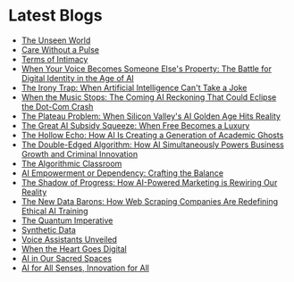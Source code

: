 <!--
**rawveg/rawveg** is a ✨ _special_ ✨ repository because its `README.md` (this file) appears on your GitHub profile.

Here are some ideas to get you started:

- 🔭 I’m currently working on ...
- 🌱 I’m currently learning ...
- 👯 I’m looking to collaborate on ...
- 🤔 I’m looking for help with ...
- 💬 Ask me about ...
- 📫 How to reach me: ...
- 😄 Pronouns: ...
- ⚡ Fun fact: ...
-->

# Latest Blogs
<!-- BLOG-POST-LIST:START -->
- [The Unseen World](https://dev.to/rawveg/the-unseen-world-4gj6)
- [Care Without a Pulse](https://dev.to/rawveg/care-without-a-pulse-4nid)
- [Terms of Intimacy](https://dev.to/rawveg/terms-of-intimacy-3ang)
- [When Your Voice Becomes Someone Else&#39;s Property: The Battle for Digital Identity in the Age of AI](https://smarterarticles.co.uk/when-your-voice-becomes-someone-elses-property-the-battle-for-digital?pk_campaign=rss-feed)
- [The Irony Trap: When Artificial Intelligence Can&#39;t Take a Joke](https://smarterarticles.co.uk/the-irony-trap-when-artificial-intelligence-cant-take-a-joke?pk_campaign=rss-feed)
- [When the Music Stops: The Coming AI Reckoning That Could Eclipse the Dot-Com Crash](https://smarterarticles.co.uk/when-the-music-stops-the-coming-ai-reckoning-that-could-eclipse-the-dot-com?pk_campaign=rss-feed)
- [The Plateau Problem: When Silicon Valley&#39;s AI Golden Age Hits Reality](https://smarterarticles.co.uk/the-plateau-problem-when-silicon-valleys-ai-golden-age-hits-reality?pk_campaign=rss-feed)
- [The Great AI Subsidy Squeeze: When Free Becomes a Luxury](https://smarterarticles.co.uk/the-great-ai-subsidy-squeeze-when-free-becomes-a-luxury?pk_campaign=rss-feed)
- [The Hollow Echo: How AI Is Creating a Generation of Academic Ghosts](https://smarterarticles.co.uk/the-hollow-echo-how-ai-is-creating-a-generation-of-academic-ghosts?pk_campaign=rss-feed)
- [The Double-Edged Algorithm: How AI Simultaneously Powers Business Growth and Criminal Innovation](https://smarterarticles.co.uk/the-double-edged-algorithm-how-ai-simultaneously-powers-business-growth-and?pk_campaign=rss-feed)
- [The Algorithmic Classroom](https://dev.to/rawveg/the-algorithmic-classroom-nfh)
- [AI Empowerment or Dependency: Crafting the Balance](https://smarterarticles.co.uk/ai-empowerment-or-dependency-crafting-the-balance?pk_campaign=rss-feed)
- [The Shadow of Progress: How AI-Powered Marketing is Rewiring Our Reality](https://smarterarticles.co.uk/the-shadow-of-progress-how-ai-powered-marketing-is-rewiring-our-reality?pk_campaign=rss-feed)
- [The New Data Barons: How Web Scraping Companies Are Redefining Ethical AI Training](https://smarterarticles.co.uk/the-new-data-barons-how-web-scraping-companies-are-redefining-ethical-ai?pk_campaign=rss-feed)
- [The Quantum Imperative](https://dev.to/rawveg/the-quantum-imperative-2pp6)
- [Synthetic Data](https://dev.to/rawveg/synthetic-data-2mmf)
- [Voice Assistants Unveiled](https://dev.to/rawveg/voice-assistants-unveiled-2bf2)
- [When the Heart Goes Digital](https://dev.to/rawveg/when-the-heart-goes-digital-2ol1)
- [AI in Our Sacred Spaces](https://dev.to/rawveg/ai-in-our-sacred-spaces-3953)
- [AI for All Senses, Innovation for All](https://dev.to/rawveg/ai-for-all-senses-innovation-for-all-3cj4)
<!-- BLOG-POST-LIST:END -->
